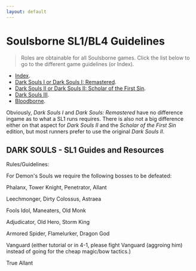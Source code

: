 ```yaml
---
layout: default
---
```


# Soulsborne SL1/BL4 Guidelines
> Roles are obtainable for all Soulsborne games. Click the list below to go to the different game guidelines (or Index).

 * [Index](./index.md).
 * [Dark Souls I or Dark Souls I: Remastered](./ds1.md).
 * [Dark Souls II or Dark Souls II: Scholar of the First Sin](./ds2.md).
 * [Dark Souls III](./ds3.md).
 * [Bloodborne](./bb.md).
 
Obviously, _Dark Souls I_ and _Dark Souls: Remastered_ have no difference ingame as to what a SL1 runs requires. There is also not a big difference either on that aspect for _Dark Souls II_ and the _Scholar of the First Sin_ edition, but most runners prefer to use the original _Dark Souls II_.

## DARK SOULS - SL1 Guides and Resources

Rules/Guidelines:

For Demon's Souls we require the following bosses to be defeated:

Phalanx, Tower Knight, Penetrator, Allant

Leechmonger, Dirty Colossus, Astraea

Fools Idol, Maneaters, Old Monk

Adjudicator, Old Hero, Storm King

Armored Spider, Flamelurker, Dragon God

Vanguard (either tutorial or in 4-1, please fight Vanguard (aggroing him) instead of going for the cheap magic/bow tactics.)

True Allant
